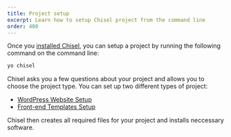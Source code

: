 ```yaml
---
title: Project setup
excerpt: Learn how to setup Chisel project from the command line
order: 400
---
```


Once you [installed Chisel](/docs/installation), you can setup a project by running the following command on the command line:

```bash
yo chisel
```

Chisel asks you a few questions about your project and allows you to choose the project type. You can set up two different types of project:

- [WordPress Website Setup](/docs/setup/wordpress)
- [Front-end Templates Setup](/docs/setup/frontend)

Chisel then creates all required files for your project and installs neccessary software.
